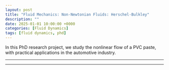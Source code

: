 ```yaml
---
layout: post
title: "Fluid Mechanics: Non-Newtonian Fluids: Herschel-Bulkley"
description: ""
date: 2025-01-01 10:00:00 +0000
categories: [Fluid Dynamics]
tags: [fluid dynamics, phd]
---
```


In this PhD research project, we study the nonlinear flow of a PVC paste, with practical applications in the automotive industry.

---

<object data="../../assets/files/phd/Report_1-4.pdf" width="100%" height="500" type='application/pdf'></object>

---
